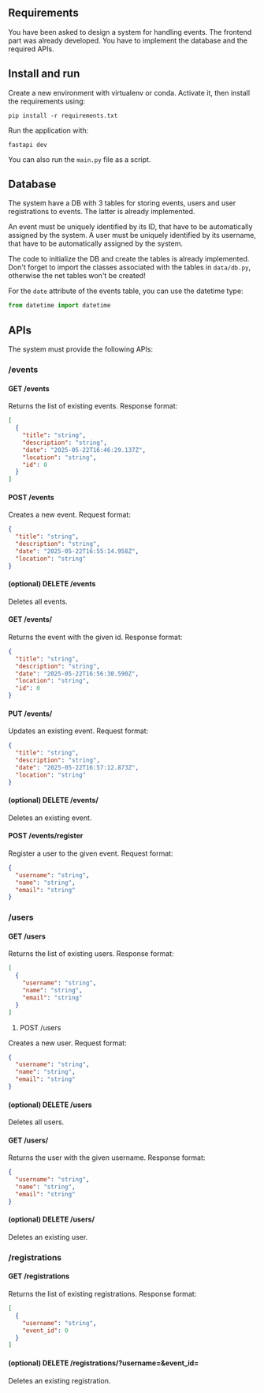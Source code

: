 ## Requirements

You have been asked to design a system for handling events.
The frontend part was already developed.
You have to implement the database and the required APIs.

## Install and run

Create a new environment with virtualenv or conda. Activate it, then install the requirements using:

```shell
pip install -r requirements.txt
```

Run the application with:

```shell
fastapi dev
```

You can also run the `main.py` file as a script.

## Database

The system have a DB with 3 tables for storing events, users and user registrations to events.
The latter is already implemented.

An event must be uniquely identified by its ID, that have to be automatically assigned by the system.
A user must be uniquely identified by its username, that have to be automatically assigned by the system.

The code to initialize the DB and create the tables is already implemented.
Don't forget to import the classes associated with the tables in `data/db.py`, otherwise the net tables won't be created!

For the `date` attribute of the events table, you can use the datetime type:

```python
from datetime import datetime
```

## APIs

The system must provide the following APIs:

### /events

#### GET /events

Returns the list of existing events. Response format:

```json
[
  {
    "title": "string",
    "description": "string",
    "date": "2025-05-22T16:46:29.137Z",
    "location": "string",
    "id": 0
  }
]
```

#### POST /events

Creates a new event. Request format:

```json
{
  "title": "string",
  "description": "string",
  "date": "2025-05-22T16:55:14.958Z",
  "location": "string"
}
```

#### (optional) DELETE /events

Deletes all events.

#### GET /events/

Returns the event with the given id. Response format:

```json
{
  "title": "string",
  "description": "string",
  "date": "2025-05-22T16:56:30.590Z",
  "location": "string",
  "id": 0
}
```

#### PUT /events/

Updates an existing event. Request format:

```json
{
  "title": "string",
  "description": "string",
  "date": "2025-05-22T16:57:12.873Z",
  "location": "string"
}
```

#### (optional) DELETE /events/

Deletes an existing event.

#### POST /events/register

Register a user to the given event. Request format:

```json
{
  "username": "string",
  "name": "string",
  "email": "string"
}
```

### /users

#### GET /users

Returns the list of existing users. Response format:

```json
[
  {
    "username": "string",
    "name": "string",
    "email": "string"
  }
]
```

1. POST /users

Creates a new user. Request format:

```json
{
  "username": "string",
  "name": "string",
  "email": "string"
}
```

#### (optional) DELETE /users

Deletes all users.

#### GET /users/

Returns the user with the given username. Response format:

```json
{
  "username": "string",
  "name": "string",
  "email": "string"
}
```

#### (optional) DELETE /users/

Deletes an existing user.

### /registrations

#### GET /registrations

Returns the list of existing registrations. Response format:

```json
[
  {
    "username": "string",
    "event_id": 0
  }
]
```

#### (optional) DELETE /registrations/?username=&event_id=

Deletes an existing registration.
